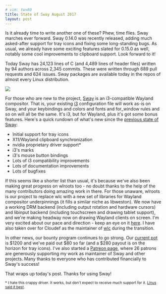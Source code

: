 ```yaml
---
# vim: tw=80
title: State of Sway August 2017
layout: post
---
```


Is it already time to write another one of these? Phew, time flies. Sway marches
ever forward. Sway 0.14.0 was recently released, adding much asked-after support
for tray icons and fixing some long-standing bugs. As usual, we already have
some exciting features slated for 0.15.0 as well, notably some cool improvements
to clipboard support. Look forward to it!

Today Sway has 24,123 lines of C (and 4,489 lines of header files) written by 94
authors across 2,345 commits. These were written through 689 pull requests and
624 issues. Sway packages are available today in the repos of almost every Linux
distribution.

[![](https://sr.ht/ICd5.png)](https://sr.ht/ICd5.png)

For those who are new to the project, [Sway](http://swaywm.org) is an
i3-compatible Wayland compositor. That is, your existing [i3](http://i3wm.org/)
configuration file will work as-is on Sway, and your keybindings and colors and
fonts and for_window rules and so on will all be the same. It's i3, but for
Wayland, plus it's got some bonus features. Here's a quick rundown of what's
new since the [previous state of Sway](/2017/04/29/State-of-sway-April-2017.html):

* Initial support for tray icons
* X11/Wayland clipboard synchronization
* nvidia proprietary driver support*
* i3's marks
* i3's mouse button bindings
* Lots of i3 compatibility improvements
* Lots of documentation improvements
* Lots of bugfixes

If this seems like a shorter list than usual, it's because we've also been
making great progress on wlroots too - no doubt thanks to the help of the many
contributors doing amazing work in there. For those unaware, wlroots is our
project to replace wlc with a new set of libraries for Wayland compositor
underpinnings (it fills a similar niche as libweston). We now have a working DRM
backend (including output rotation and hardware cursors) and libinput backend
(including touchscreen and drawing tablet support), and we're making headway now
on drawing Wayland clients on screen.  I'm very excited about our pace and
direction - keep an eye on it
[here](https://github.com/SirCmpwn/wlroots/issues/9). I have also taken over for
Cloudef as the maintainer of [wlc](https://github.com/Cloudef/wlc) during the
transition.

In other news, our bounty program continues to go strong. Our [current
pot](https://github.com/SirCmpwn/sway/issues/986) is $1200 and we've paid out
$80 so far (and a $280 payout is on the horizon for tray icons). I've also
started a [Patreon page](https://www.patreon.com/sircmpwn), where 26 patrons are
generously supporting my work as maintainer of Sway and other projects. Many
thanks to everyone who has contributed financially to Sway's success!

That wraps up today's post. Thanks for using Sway!

<small class="text-muted">* I hate this crappy driver. It works, but don't
expect to receive much support for it. <a
href="https://www.youtube.com/watch?v=iYWzMvlj2RQ">Linus said it
best</a>.</small>
